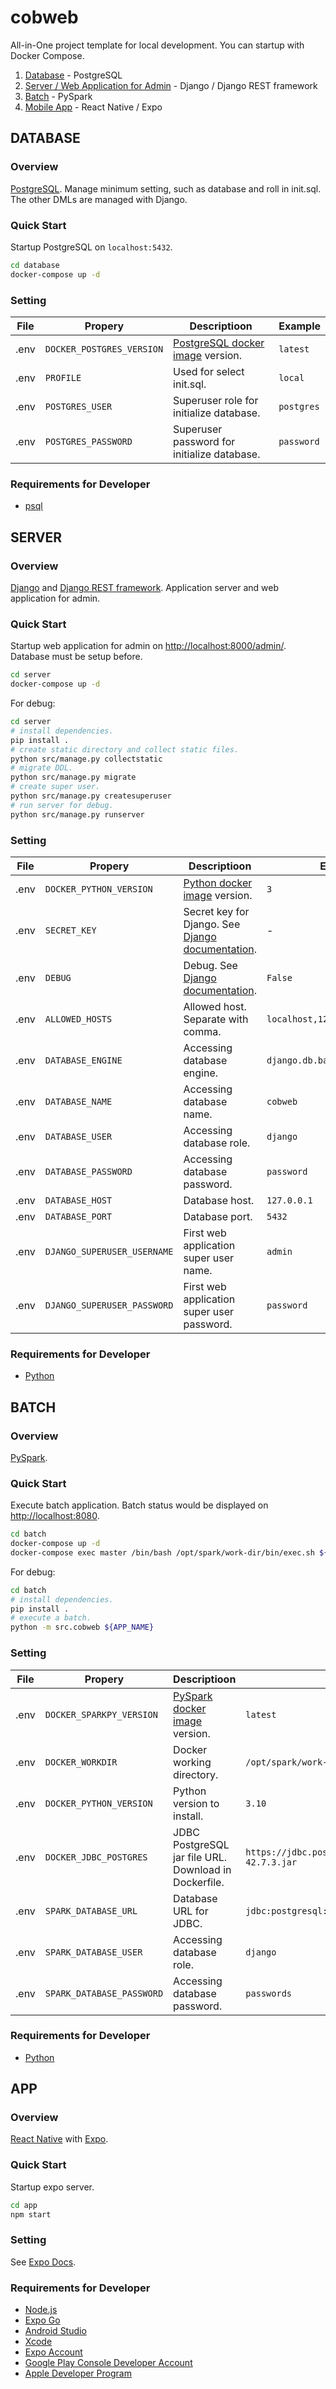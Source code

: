 # cobweb
All-in-One project template for local development. You can startup with Docker Compose.

1. [Database](#database) - PostgreSQL
2. [Server / Web Application for Admin](#server) - Django / Django REST framework
3. [Batch](#batch) - PySpark
4. [Mobile App](#app) - React Native / Expo

## DATABASE
### Overview
[PostgreSQL](https://www.postgresql.org). Manage minimum setting, such as database and roll in init.sql. The other DMLs are managed with Django.

### Quick Start
Startup PostgreSQL on `localhost:5432`.
```bash
cd database
docker-compose up -d
```

### Setting
| File | Propery | Descriptioon | Example |
| ---- | ---- | ---- | ---- |
| .env | `DOCKER_POSTGRES_VERSION` | [PostgreSQL docker image](https://hub.docker.com/_/postgres) version. | `latest` |
| .env | `PROFILE` | Used for select init.sql. | `local` |
| .env | `POSTGRES_USER` | Superuser role for initialize database. | `postgres` |
| .env | `POSTGRES_PASSWORD` | Superuser password for initialize database. | `password` |

### Requirements for Developer
- [psql](https://www.postgresql.org/docs/current/app-psql.html)

## SERVER
### Overview
[Django](https://docs.djangoproject.com) and [Django REST framework](https://www.django-rest-framework.org). Application server and web application for admin.

### Quick Start
Startup web application for admin on [http://localhost:8000/admin/](http://localhost:8000/admin/). Database must be setup before.
```bash
cd server
docker-compose up -d
```

For debug:
```bash
cd server
# install dependencies.
pip install .
# create static directory and collect static files.
python src/manage.py collectstatic
# migrate DDL.
python src/manage.py migrate
# create super user.
python src/manage.py createsuperuser
# run server for debug.
python src/manage.py runserver
```

### Setting
| File | Propery | Descriptioon | Example |
| ---- | ---- | ---- | ---- |
| .env | `DOCKER_PYTHON_VERSION` | [Python docker image](https://hub.docker.com/_/python) version. | `3` |
| .env | `SECRET_KEY` | Secret key for Django. See [Django documentation](https://docs.djangoproject.com). | - |
| .env | `DEBUG` | Debug. See [Django documentation](https://docs.djangoproject.com). | `False` |
| .env | `ALLOWED_HOSTS` | Allowed host. Separate with comma. | `localhost,127.0.0.1,10.0.2.2` |
| .env | `DATABASE_ENGINE` | Accessing database engine. | `django.db.backends.postgresql` |
| .env | `DATABASE_NAME` | Accessing database name. | `cobweb` |
| .env | `DATABASE_USER` | Accessing database role. | `django` |
| .env | `DATABASE_PASSWORD` | Accessing database password. | `password` |
| .env | `DATABASE_HOST` | Database host. | `127.0.0.1` |
| .env | `DATABASE_PORT` | Database port. | `5432` |
| .env | `DJANGO_SUPERUSER_USERNAME` | First web application super user name. | `admin` |
| .env | `DJANGO_SUPERUSER_PASSWORD` | First web application super user password. | `password` |

### Requirements for Developer
- [Python](https://www.python.org)

## BATCH
### Overview
[PySpark](https://spark.apache.org/docs/latest/api/python/index.html).

### Quick Start
Execute batch application. Batch status would be displayed on [http://localhost:8080](http://localhost:8080).
```bash
cd batch
docker-compose up -d
docker-compose exec master /bin/bash /opt/spark/work-dir/bin/exec.sh ${APP_NAME}
```

For debug:
```bash
cd batch
# install dependencies.
pip install .
# execute a batch.
python -m src.cobweb ${APP_NAME}
```

### Setting
| File | Propery | Descriptioon | Example |
| ---- | ---- | ---- | ---- |
| .env | `DOCKER_SPARKPY_VERSION` | [PySpark docker image](https://hub.docker.com/r/apache/spark-py) version. | `latest` |
| .env | `DOCKER_WORKDIR` | Docker working directory. | `/opt/spark/work-dir` |
| .env | `DOCKER_PYTHON_VERSION` | Python version to install. | `3.10` |
| .env | `DOCKER_JDBC_POSTGRES` | JDBC PostgreSQL jar file URL. Download in Dockerfile. | `https://jdbc.postgresql.org/download/postgresql-42.7.3.jar` |
| .env | `SPARK_DATABASE_URL` | Database URL for JDBC. | `jdbc:postgresql://host.docker.internal:5432/cobweb` |
| .env | `SPARK_DATABASE_USER` | Accessing database role. | `django` |
| .env | `SPARK_DATABASE_PASSWORD` | Accessing database password. | `passwords` |

### Requirements for Developer
- [Python](https://www.python.org)

## APP
### Overview
[React Native](https://reactnative.dev) with [Expo](https://expo.dev/).

### Quick Start
Startup expo server.
```bash
cd app
npm start
```

### Setting
See [Expo Docs](https://docs.expo.dev).

### Requirements for Developer
- [Node.js](https://nodejs.org/)
- [Expo Go](https://expo.dev/go)
- [Android Studio](https://developer.android.com/studio)
- [Xcode](https://developer.apple.com/xcode/)
- [Expo Account](https://expo.dev/signup)
- [Google Play Console Developer Account](https://play.google.com/console/signup)
- [Apple Developer Program](https://developer.apple.com/programs/)
